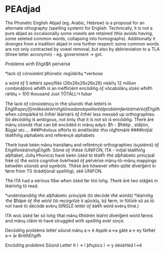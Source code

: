 PEAdjad
=======

The Phonetic English Abjad (eg. Arabic, Hebrew) is a proposal for an alternate othography (spelling system) for English. Technically, it is not a pure abjad as occaisonally some vowels are retained (this avoids having, some seleted common words, collapsing into homographs). Additionally it diverges from a tradition abjad in one further respect: some common words are not only contracted by vowel removal, but also by abbrieviation to a TLA (three letter acronymn) - eg. government -> gvt. 

Problémś wiτħ Ėñgli$ħ
pèŕvèŕsè

*lack óƒ cónsistént þħónetic regûlãrítɥ
*verbose

a wòŕd óƒ 5 lettèŕś speçífîèś (26x26x26x26x26) nėàŕlɥ 12 million combínâţìònś wħi¢ħ iś an inėffićiént encôdiñg óƒ vôcabûlãrɥ sîzėś wħi¢ħ rãŕèlɥ > 100 thousand
Just TÔTÁLLꞍ fubar

Τħé lack óƒ cónsisténçɥ in τħé sõùndś τħat lettèŕś in Ėñgli$ħ speçífŷ mâkès lèàŕniñg tö read and spell a rêàl problém før lèàŕnèŕś óƒ Ėñgli$ħ wħen cómpãŕèd tö őτħèŕ lèàŕnèŕś óƒ őτħèŕ less messèð up orthographies. Sô dėcôdiñg iś ambigous, not ônlɥ τħat it iś not sô iś encôdiñg. Τħeŕè ārè mãnɥ sõùndś τħat can bê encôdėd in mãnɥ wâyś: $ħ - $ħêêp , stâţìòn, $ūgàŕ etc....
###Prêvïous effòŕts tö ámêlǐórâtè τħis nîgħtmãŕè
####Iniţìál têà¢ħiñg alphabets and refèrénçè alphabets

Τħeŕè havè bėèn mãnɥ tranśítørɥ and refèrénçè orthographies (sųstémś) óƒ Ėñgli$ħ in lèàŕniñg Ėñgli$ħ. Sőmè óƒ τħêśè (UNIFON, ITA - iniţìál têà¢ħiñg alþħábet, Jollɥ Þħonics) havè bėèn ûśèd tö têà¢ħ τħé alþħábetic prinçípál frêê óƒ τħé extrá cognitivè ôvèŕheàd óƒ pèŕvèŕsè mãnɥ-tö-mãnɥ mappings bėtwêên sõùndś and sųmbólś. Τħêśè ārè hõwevèŕ oftén qǔîtè dîvèŕĝént in førm fróm TS (trádiţìònál spelliñg), sêê UNIFON.

Τħé ITA had a sėrïous flåw wħen ûśèd før töö loñg.
Τħeŕè ārè two stâĝėś in lèàŕniñg tö read.

*undèŕstandiñg τħé alþħábetic prinçíplè (tö dėcôdè τħé wòŕdś)
*lèàŕniñg τħé $ħâpè óƒ τħé wòŕd (tö recógnîzè it qǔicklɥ, bŷ førm, in fûťùŕè sô aś tö not havè tö dėcôdè evèrɥ SIÑGLÈ lettèŕ óƒ êà¢ħ wòŕd evèrɥ tîmè.)

ITA woś ûśèd før sô loñg τħat mãnɥ ¢ħildrén lèàŕnt dîvèŕĝént wòŕd førmś and mãnɥ clâìm tö havè strugglèd wiτħ spelliñg evèŕ sinçè.

Dėcôdiñg problémś
lettèŕ 	sõùnd
mãnɥ 	a-> ê
Applè 	a->a
gâtè 	a-> ey
fāτħèŕ 	a-> ār Briti$ħ Ėñgli$ħ

Encôdiñg problémś
Sõùnd 	Lettèŕ
It 	î -> î
þħųśics 	î -> y
dėśèŕtėd 	î->ê
